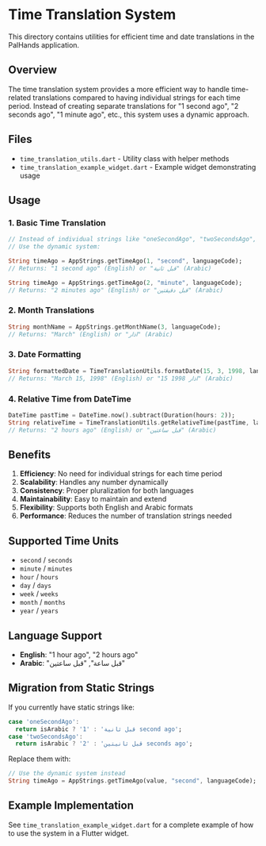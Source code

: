 # Time Translation System

This directory contains utilities for efficient time and date translations in the PalHands application.

## Overview

The time translation system provides a more efficient way to handle time-related translations compared to having individual strings for each time period. Instead of creating separate translations for "1 second ago", "2 seconds ago", "1 minute ago", etc., this system uses a dynamic approach.

## Files

- `time_translation_utils.dart` - Utility class with helper methods
- `time_translation_example_widget.dart` - Example widget demonstrating usage

## Usage

### 1. Basic Time Translation

```dart
// Instead of individual strings like "oneSecondAgo", "twoSecondsAgo", etc.
// Use the dynamic system:

String timeAgo = AppStrings.getTimeAgo(1, "second", languageCode);
// Returns: "1 second ago" (English) or "قبل ثانية" (Arabic)

String timeAgo = AppStrings.getTimeAgo(2, "minute", languageCode);
// Returns: "2 minutes ago" (English) or "قبل دقيقتين" (Arabic)
```

### 2. Month Translations

```dart
String monthName = AppStrings.getMonthName(3, languageCode);
// Returns: "March" (English) or "اذار" (Arabic)
```

### 3. Date Formatting

```dart
String formattedDate = TimeTranslationUtils.formatDate(15, 3, 1998, languageCode);
// Returns: "March 15, 1998" (English) or "15 اذار 1998" (Arabic)
```

### 4. Relative Time from DateTime

```dart
DateTime pastTime = DateTime.now().subtract(Duration(hours: 2));
String relativeTime = TimeTranslationUtils.getRelativeTime(pastTime, languageCode);
// Returns: "2 hours ago" (English) or "قبل ساعتين" (Arabic)
```

## Benefits

1. **Efficiency**: No need for individual strings for each time period
2. **Scalability**: Handles any number dynamically
3. **Consistency**: Proper pluralization for both languages
4. **Maintainability**: Easy to maintain and extend
5. **Flexibility**: Supports both English and Arabic formats
6. **Performance**: Reduces the number of translation strings needed

## Supported Time Units

- `second` / `seconds`
- `minute` / `minutes`
- `hour` / `hours`
- `day` / `days`
- `week` / `weeks`
- `month` / `months`
- `year` / `years`

## Language Support

- **English**: "1 hour ago", "2 hours ago"
- **Arabic**: "قبل ساعة", "قبل ساعتين"

## Migration from Static Strings

If you currently have static strings like:
```dart
case 'oneSecondAgo':
  return isArabic ? 'قبل ثانية' : '1 second ago';
case 'twoSecondsAgo':
  return isArabic ? 'قبل ثانيتين' : '2 seconds ago';
```

Replace them with:
```dart
// Use the dynamic system instead
String timeAgo = AppStrings.getTimeAgo(value, "second", languageCode);
```

## Example Implementation

See `time_translation_example_widget.dart` for a complete example of how to use the system in a Flutter widget. 